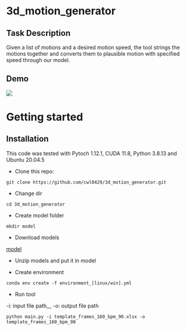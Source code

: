 # 3d_motion_generator

## Task Description
Given a list of motions and a desired motion speed, the tool strings the motions together and converts them to plausible motion with specified speed through our model.

## Demo

![](https://i.imgur.com/nNGdxfm.gif)

# Getting started
## Installation
This code was tested with Pytoch 1.12.1, CUDA 11.8, Python 3.8.13 and Ubuntu 20.04.5

- Clone this repo:

```
git clone https://github.com/cwl0429/3d_motion_generator.git
```

- Change dir

```
cd 3d_motion_generator
```

- Create model folder

```
mkdir model
```

- Download models

[model](https://drive.google.com/file/d/1iXDmnqapE7vur89ivaM4VFc69JwIWd2r/view?usp=share_link)

- Unzip models and put it in model

- Create environment

```
conda env create -f environment_[linux/win].yml
```

- Run tool

-i: input file path__ 
-o: output file path 
```
python main.py -i template_frames_160_bpm_90.xlsx -o template_frames_160_bpm_90  
```
